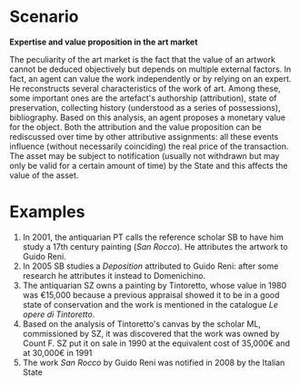 # Scenario

**Expertise and value proposition in the art market**

The peculiarity of the art market is the fact that the value of an artwork cannot be deduced objectively but depends on multiple external factors. In fact, an agent can value the work independently or by relying on an expert. He reconstructs several characteristics of the work of art. Among these, some important ones are the artefact's authorship (attribution), state of preservation, collecting history (understood as a series of possessions), bibliography. Based on this analysis, an agent proposes a monetary value for the object. Both the attribution and the value proposition can be rediscussed over time by other attributive assignments: all these events influence (without necessarily coinciding) the real price of the transaction. The asset may be subject to notification (usually not withdrawn but may only be valid for a certain amount of time) by the State and this affects the value of the asset.

# Examples

1. In 2001, the antiquarian PT calls the reference scholar SB to have him study a 17th century painting (<i>San Rocco</i>). He attributes the artwork to Guido Reni.
2. In 2005 SB studies a <i>Deposition</i> attributed to Guido Reni: after some research he attributes it instead to Domenichino.
3. The antiquarian SZ owns a painting by Tintoretto, whose value in 1980 was €15,000 because a previous appraisal showed it to be in a good state of conservation and the work is mentioned in the catalogue <i>Le opere di Tintoretto</i>.
4. Based on the analysis of Tintoretto's canvas by the scholar ML, commissioned by SZ, it was discovered that the work was owned by Count F. SZ put it on sale in 1990 at the equivalent cost of 35,000€ and at 30,000€ in 1991
5. The work <i>San Rocco</i> by Guido Reni was notified in 2008 by the Italian State
